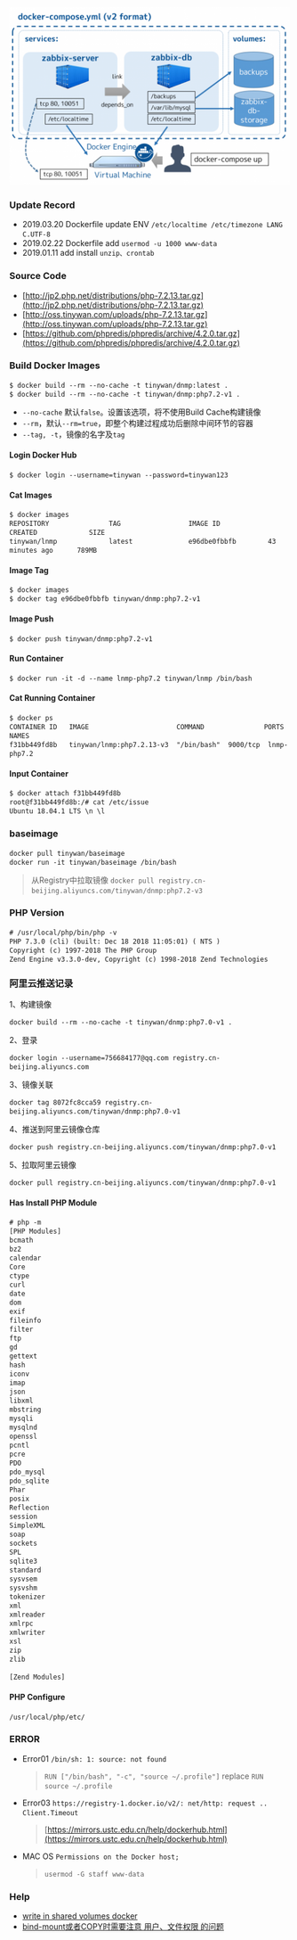 ![Zabbix-Share-docker-compose.yml.png](images/Zabbix-Share-docker-compose.yml.png)  

### Update Record

* 2019.03.20 Dockerfile update ENV  `/etc/localtime /etc/timezone LANG C.UTF-8`  
* 2019.02.22 Dockerfile add  `usermod -u 1000 www-data`  
* 2019.01.11 add install `unzip、crontab`  

### Source Code

* [http://jp2.php.net/distributions/php-7.2.13.tar.gz](http://jp2.php.net/distributions/php-7.2.13.tar.gz)
* [http://oss.tinywan.com/uploads/php-7.2.13.tar.gz](http://oss.tinywan.com/uploads/php-7.2.13.tar.gz)
* [https://github.com/phpredis/phpredis/archive/4.2.0.tar.gz](https://github.com/phpredis/phpredis/archive/4.2.0.tar.gz)

### Build Docker Images

```
$ docker build --rm --no-cache -t tinywan/dnmp:latest .
$ docker build --rm --no-cache -t tinywan/dnmp:php7.2-v1 .
```

* `--no-cache` 默认`false`。设置该选项，将不使用Build Cache构建镜像
* `--rm`，默认`--rm=true`，即整个构建过程成功后删除中间环节的容器
* `--tag, -t`，镜像的名字及`tag`

#### Login Docker Hub
```
$ docker login --username=tinywan --password=tinywan123
```

#### Cat Images

```
$ docker images
REPOSITORY               TAG                 IMAGE ID            CREATED             SIZE
tinywan/lnmp             latest              e96dbe0fbbfb        43 minutes ago      789MB
```

#### Image Tag 
```
$ docker images
$ docker tag e96dbe0fbbfb tinywan/dnmp:php7.2-v1
```

#### Image Push 
```
$ docker push tinywan/dnmp:php7.2-v1
```

#### Run Container

```
$ docker run -it -d --name lnmp-php7.2 tinywan/lnmp /bin/bash
```

#### Cat Running Container

```
$ docker ps
CONTAINER ID   IMAGE                      COMMAND               PORTS    NAMES
f31bb449fd8b   tinywan/lnmp:php7.2.13-v3  "/bin/bash"  9000/tcp  lnmp-php7.2
```

#### Input Container

```
$ docker attach f31bb449fd8b
root@f31bb449fd8b:/# cat /etc/issue
Ubuntu 18.04.1 LTS \n \l
```

### baseimage 

```
docker pull tinywan/baseimage
docker run -it tinywan/baseimage /bin/bash
```
> 从Registry中拉取镜像 `docker pull registry.cn-beijing.aliyuncs.com/tinywan/dnmp:php7.2-v3`

### PHP Version

```
# /usr/local/php/bin/php -v
PHP 7.3.0 (cli) (built: Dec 18 2018 11:05:01) ( NTS )
Copyright (c) 1997-2018 The PHP Group
Zend Engine v3.3.0-dev, Copyright (c) 1998-2018 Zend Technologies
```

### 阿里云推送记录
1、构建镜像
```
docker build --rm --no-cache -t tinywan/dnmp:php7.0-v1 .
```
2、登录
```
docker login --username=756684177@qq.com registry.cn-beijing.aliyuncs.com
```
3、镜像关联
```
docker tag 8072fc8cca59 registry.cn-beijing.aliyuncs.com/tinywan/dnmp:php7.0-v1
```
4、推送到阿里云镜像仓库
```
docker push registry.cn-beijing.aliyuncs.com/tinywan/dnmp:php7.0-v1
```
5、拉取阿里云镜像
```
docker pull registry.cn-beijing.aliyuncs.com/tinywan/dnmp:php7.0-v1
```

#### Has Install  PHP Module
```
# php -m
[PHP Modules]
bcmath
bz2
calendar
Core
ctype
curl
date
dom
exif
fileinfo
filter
ftp
gd
gettext
hash
iconv
imap
json
libxml
mbstring
mysqli
mysqlnd
openssl
pcntl
pcre
PDO
pdo_mysql
pdo_sqlite
Phar
posix
Reflection
session
SimpleXML
soap
sockets
SPL
sqlite3
standard
sysvsem
sysvshm
tokenizer
xml
xmlreader
xmlrpc
xmlwriter
xsl
zip
zlib

[Zend Modules]

```
#### PHP Configure
```
/usr/local/php/etc/
```

### ERROR

*   Error01 `/bin/sh: 1: source: not found`
    > `RUN ["/bin/bash", "-c", "source ~/.profile"]` replace `RUN source ~/.profile `
*   Error03 `https://registry-1.docker.io/v2/: net/http: request .. Client.Timeout`  
    >  [https://mirrors.ustc.edu.cn/help/dockerhub.html](https://mirrors.ustc.edu.cn/help/dockerhub.html)
*   MAC OS `Permissions on the Docker host;` 
    > `usermod -G staff www-data`
### Help

*   [write in shared volumes docker](https://stackoverflow.com/questions/29245216/write-in-shared-volumes-docker)
*   [bind-mount或者COPY时需要注意 用户、文件权限 的问题](https://segmentfault.com/a/1190000015233229)

